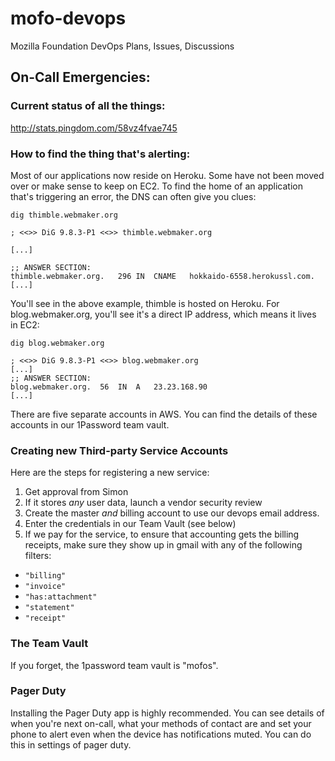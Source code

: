 # mofo-devops
Mozilla Foundation DevOps Plans, Issues, Discussions

## On-Call Emergencies:

### Current status of all the things:

http://stats.pingdom.com/58vz4fvae745

### How to find the thing that's alerting:

Most of our applications now reside on Heroku. Some have not been moved over or make sense to keep on EC2. To find the home of an application that's triggering an error, the DNS can often give you clues:

```
dig thimble.webmaker.org

; <<>> DiG 9.8.3-P1 <<>> thimble.webmaker.org

[...]

;; ANSWER SECTION:
thimble.webmaker.org.	296	IN	CNAME	hokkaido-6558.herokussl.com.
[...]
```

You'll see in the above example, thimble is hosted on Heroku. For blog.webmaker.org, you'll see it's a direct IP address, which means it lives in EC2:

```
dig blog.webmaker.org

; <<>> DiG 9.8.3-P1 <<>> blog.webmaker.org
[...]
;; ANSWER SECTION:
blog.webmaker.org.	56	IN	A	23.23.168.90
[...]
```

There are five separate accounts in AWS. You can find the details of these accounts in our 1Password team vault.

### Creating new Third-party Service Accounts

Here are the steps for registering a new service:

1. Get approval from Simon
2. If it stores *any* user data, launch a vendor security review
3. Create the master *and* billing account to use our devops email address.
4. Enter the credentials in our Team Vault (see below)
5. If we pay for the service, to ensure that accounting gets the billing receipts, make sure they show up in gmail with any of the following filters:
  * `"billing"`
  * `"invoice"`
  * `"has:attachment"`
  * `"statement"`
  * `"receipt"`

### The Team Vault

If you forget, the 1password team vault is "mofos".

### Pager Duty

Installing the Pager Duty app is highly recommended. You can see details of when you're next on-call, what your methods of contact are and set your phone to alert even when the device has notifications muted. You can do this in settings of pager duty.



